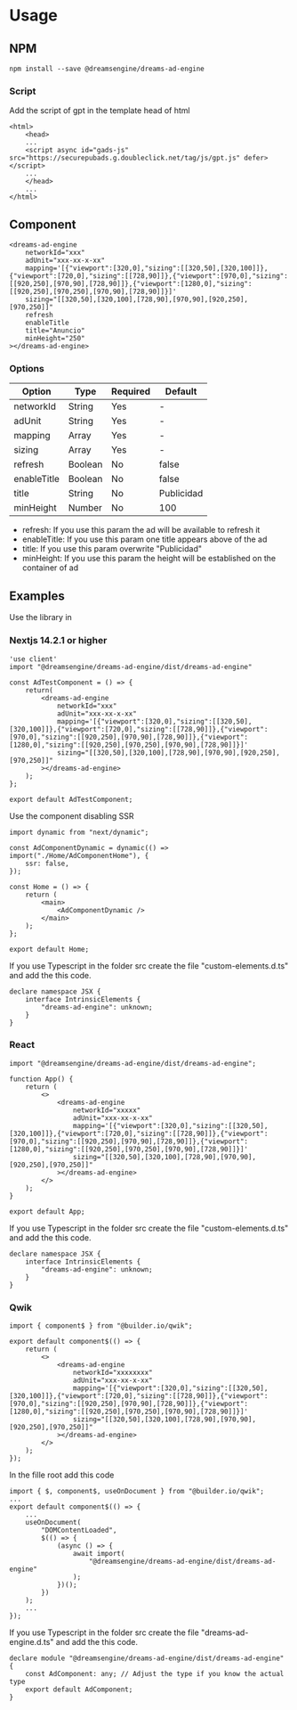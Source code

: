 # Usage

## NPM

```
npm install --save @dreamsengine/dreams-ad-engine
```

### Script

Add the script of gpt in the template head of html

```
<html>
	<head>
	...
	<script async id="gads-js" src="https://securepubads.g.doubleclick.net/tag/js/gpt.js" defer></script>
	...
	</head>
	...
</html>
```

## Component

```
<dreams-ad-engine
	networkId="xxx"
	adUnit="xxx-xx-x-xx"
	mapping='[{"viewport":[320,0],"sizing":[[320,50],[320,100]]},{"viewport":[720,0],"sizing":[[728,90]]},{"viewport":[970,0],"sizing":[[920,250],[970,90],[728,90]]},{"viewport":[1280,0],"sizing":[[920,250],[970,250],[970,90],[728,90]]}]'
	sizing="[[320,50],[320,100],[728,90],[970,90],[920,250],[970,250]]"
	refresh
	enableTitle
	title="Anuncio"
	minHeight="250"
></dreams-ad-engine>
```

### Options

| Option      | Type    | Required | Default    |
| ----------- | ------- | -------- | ---------- |
| networkId   | String  | Yes      | -          |
| adUnit      | String  | Yes      | -          |
| mapping     | Array   | Yes      | -          |
| sizing      | Array   | Yes      | -          |
| refresh     | Boolean | No       | false      |
| enableTitle | Boolean | No       | false      |
| title       | String  | No       | Publicidad |
| minHeight   | Number  | No       | 100        |

-   refresh: If you use this param the ad will be available to refresh it
-   enableTitle: If you use this param one title appears above of the ad
-   title: If you use this param overwrite "Publicidad"
-   minHeight: If you use this param the height will be established on the container of ad

## Examples

Use the library in

### Nextjs 14.2.1 or higher

```
'use client'
import "@dreamsengine/dreams-ad-engine/dist/dreams-ad-engine"

const AdTestComponent = () => {
	return(
		<dreams-ad-engine
			networkId="xxx"
			adUnit="xxx-xx-x-xx"
			mapping='[{"viewport":[320,0],"sizing":[[320,50],[320,100]]},{"viewport":[720,0],"sizing":[[728,90]]},{"viewport":[970,0],"sizing":[[920,250],[970,90],[728,90]]},{"viewport":[1280,0],"sizing":[[920,250],[970,250],[970,90],[728,90]]}]'
			sizing="[[320,50],[320,100],[728,90],[970,90],[920,250],[970,250]]"
		></dreams-ad-engine>
	);
};

export default AdTestComponent;
```

Use the component disabling SSR

```
import dynamic from "next/dynamic";

const AdComponentDynamic = dynamic(() => import("./Home/AdComponentHome"), {
	ssr: false,
});

const Home = () => {
	return (
		<main>
			<AdComponentDynamic />
		</main>
	);
};

export default Home;
```

If you use Typescript in the folder src create the file "custom-elements.d.ts" and add the this code.

```
declare namespace JSX {
	interface IntrinsicElements {
		"dreams-ad-engine": unknown;
	}
}
```

### React

```
import "@dreamsengine/dreams-ad-engine/dist/dreams-ad-engine";

function App() {
	return (
		<>
			<dreams-ad-engine
				networkId="xxxxx"
				adUnit="xxx-xx-x-xx"
				mapping='[{"viewport":[320,0],"sizing":[[320,50],[320,100]]},{"viewport":[720,0],"sizing":[[728,90]]},{"viewport":[970,0],"sizing":[[920,250],[970,90],[728,90]]},{"viewport":[1280,0],"sizing":[[920,250],[970,250],[970,90],[728,90]]}]'
				sizing="[[320,50],[320,100],[728,90],[970,90],[920,250],[970,250]]"
			></dreams-ad-engine>
		</>
	);
}

export default App;
```

If you use Typescript in the folder src create the file "custom-elements.d.ts" and add the this code.

```
declare namespace JSX {
	interface IntrinsicElements {
		"dreams-ad-engine": unknown;
	}
}
```

### Qwik

```
import { component$ } from "@builder.io/qwik";

export default component$(() => {
	return (
		<>
			<dreams-ad-engine
				networkId="xxxxxxxx"
				adUnit="xxx-xx-x-xx"
				mapping='[{"viewport":[320,0],"sizing":[[320,50],[320,100]]},{"viewport":[720,0],"sizing":[[728,90]]},{"viewport":[970,0],"sizing":[[920,250],[970,90],[728,90]]},{"viewport":[1280,0],"sizing":[[920,250],[970,250],[970,90],[728,90]]}]'
				sizing="[[320,50],[320,100],[728,90],[970,90],[920,250],[970,250]]"
			></dreams-ad-engine>
		</>
	);
});
```

In the fille root add this code

```
import { $, component$, useOnDocument } from "@builder.io/qwik";
...
export default component$(() => {
	...
	useOnDocument(
		"DOMContentLoaded",
		$(() => {
			(async () => {
				await import(
					"@dreamsengine/dreams-ad-engine/dist/dreams-ad-engine"
				);
			})();
		})
	);
	...
});
```

If you use Typescript in the folder src create the file "dreams-ad-engine.d.ts" and add the this code.

```
declare module "@dreamsengine/dreams-ad-engine/dist/dreams-ad-engine" {
	const AdComponent: any; // Adjust the type if you know the actual type
	export default AdComponent;
}
```
